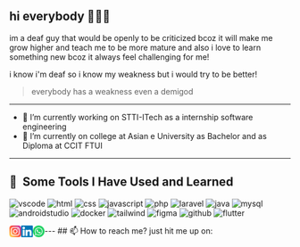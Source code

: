 ## hi everybody 👋👋👋
im a deaf guy that would be openly to be criticized bcoz it will make me grow higher and teach me to be more mature
and also i love to learn something new bcoz it always feel challenging for me!

i know i'm deaf so i know my weakness but i would try to be better!
> everybody has a weakness even a demigod
---
- 🔭 I’m currently working on STTI-ITech as a internship software engineering
- 🌱 I’m currently on college at Asian e University as Bachelor and as Diploma at CCIT FTUI
---
## 🚀 &nbsp;Some Tools I Have Used and Learned 
<p align="left">
  <img src="https://cdn.jsdelivr.net/gh/devicons/devicon/icons/vscode/vscode-original.svg" alt="vscode" width="45" height="45"/>
  <img src="https://cdn.jsdelivr.net/gh/devicons/devicon@latest/icons/html5/html5-original.svg" alt="html" width="45" height="45"/>
  <img src="https://cdn.jsdelivr.net/gh/devicons/devicon@latest/icons/css3/css3-original.svg" alt="css" width="45" height="45"/>
  <img src="https://cdn.jsdelivr.net/gh/devicons/devicon@latest/icons/javascript/javascript-original.svg" alt="javascript" width="45" height="45"/>
  <img src="https://cdn.jsdelivr.net/gh/devicons/devicon/icons/php/php-original.svg" alt="php" width="45" height="45"/>
  <img src="https://cdn.jsdelivr.net/gh/devicons/devicon@latest/icons/laravel/laravel-original.svg" alt="laravel" width="45" height="45"/>
  <img src="https://cdn.jsdelivr.net/gh/devicons/devicon@latest/icons/java/java-original.svg" alt="java" width="45" height="45"/>
  <img src="https://cdn.jsdelivr.net/gh/devicons/devicon@latest/icons/mysql/mysql-original.svg" alt="mysql" width="45" height="45"/>
  <img src="https://cdn.jsdelivr.net/gh/devicons/devicon@latest/icons/androidstudio/androidstudio-original.svg" alt="androidstudio" width="45" height="45" />
  <img src="https://cdn.jsdelivr.net/gh/devicons/devicon@latest/icons/docker/docker-original.svg" alt="docker" width="45" height="45"/>
  <img src="https://cdn.jsdelivr.net/gh/devicons/devicon@latest/icons/tailwindcss/tailwindcss-original.svg" alt="tailwind" width="45" height="45"/>
  <img src="https://cdn.jsdelivr.net/gh/devicons/devicon@latest/icons/figma/figma-original.svg" alt="figma" width="45" height="45"/>
  <img src="https://cdn.jsdelivr.net/gh/devicons/devicon@latest/icons/github/github-original.svg" alt="github" width="45" height="45" />
  <img src="https://cdn.jsdelivr.net/gh/devicons/devicon@latest/icons/flutter/flutter-original.svg" alt="flutter" width="45" height="45"/>
</p>
---
## 📫 How to reach me? just hit me up on:
<a href="https://www.instagram.com/mhmd.azhaar/">
  <img align="left" src="https://raw.githubusercontent.com/jon-ajaa/jon-ajaa/main/images/instagram.svg" alt="instagram" width="21px"/>
</a>
<a href="https://www.linkedin.com/in/muhammadazharnajib-jonaja/">
  <img align="left" src="https://raw.githubusercontent.com/jon-ajaa/jon-ajaa/main/images/linkedin.svg" alt="linkedin" width="21px"/>
</a>
<a href="https://api.whatsapp.com/send?phone=6285819452096&text=Hi%2C%20i%20want%20to%20know%20more%20about%20you!">
  <img align="left" src="https://raw.githubusercontent.com/jon-ajaa/jon-ajaa/main/images/whatsapp.svg" alt="whatsapp" width="21px"/>
</a>


